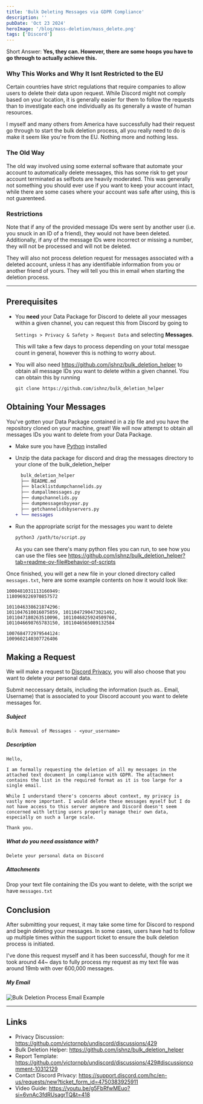 ```yaml
---
title: 'Bulk Deleting Messages via GDPR Compliance'
description: ''
pubDate: 'Oct 23 2024'
heroImage: '/blog/mass-deletion/mass_delete.png'
tags: ['Discord']
---
```


Short Answer: **Yes, they can. However, there are some hoops you have to go through to actually achieve this.**

### Why This Works and Why It Isnt Restricted to the EU

Certain countries have strict regulations that require companies to allow users to delete their data upon request. While Discord might not comply based on your location, it is generally easier for them to follow the requests than to investigate each one individually as its generally a waste of human resources.

I myself and many others from America have successfully had their request go through to start the bulk deletion process, all you really need to do is make it seem like you're from the EU. Nothing more and nothing less.

### The Old Way

The old way involved using some external software that automate your account to automatically delete messages, this has some risk to get your account terminated as selfbots are heavily moderated. This was generally not something you should ever use if you want to keep your account intact, while there are some cases where your account was safe after using, this is not guarenteed.

### Restrictions

Note that if any of the provided message IDs were sent by another user (i.e. you snuck in an ID of a friend), they would not have been deleted. Additionally, if any of the message IDs were incorrect or missing a number, they will not be processed and will not be deleted.

They will also not process deletion request for messages associated with a deleted account, unless it has any identifiable information from you or another friend of yours. They will tell you this in email when starting the deletion process. 

---

## Prerequisites

- You **need** your Data Package for Discord to delete all your messages within a given channel, you can request this from Discord by going to

  `Settings > Privacy & Safety > Request Data` and selecting **Messages**.

  This will take a few days to process depending on your total messgae count in general, however this is nothing to worry about.

- You will also need https://github.com/ishnz/bulk_deletion_helper to obtain all message IDs you want to delete within a given channel. You can obtain this by running

  `git clone https://github.com/ishnz/bulk_deletion_helper`

## Obtaining Your Messages

You've gotten your Data Package contained in a zip file and you have the repository cloned on your machine, great! We will now attempt to obtain all messages IDs you want to delete from your Data Package.

- Make sure you have [Python](https://www.python.org/downloads/) installed
- Unzip the data package for discord and drag the messages directory to your clone of the bulk_deletion_helper

  ```diff
    bulk_deletion_helper
    ├── README.md
    ├── blacklistdumpchannelids.py
    ├── dumpallmessages.py
    ├── dumpchannelids.py
    ├── dumpmessagesbyyear.py
    ├── getchannelidsbyservers.py
  + └── messages

  ```

- Run the appropriate script for the messages you want to delete

  ```sh
  python3 /path/to/script.py 
  ```

  As you can see there's many python files you can run, to see how you can use the files see https://github.com/ishnz/bulk_deletion_helper?tab=readme-ov-file#behavior-of-scripts

Once finished, you will get a new file in your cloned directory called `messages.txt`, here are some example contents on how it would look like:

```
1000481031113166949:
1180969226970857572

1011046338621874296:
1011047610016075859, 1011047290473021492,
1011047180263510096, 1011046825924509766,
1011046698765783150, 1011046565089132584

1007684772979544124:
1009602140307726406
```

## Making a Request 

We will make a request to [Discord Privacy](https://support.discord.com/hc/en-us/requests/new?ticket_form_id=4750383925911), you will also choose that you want to delete your personal data.

Submit neccessary details, including the information (such as.. Email, Username) that is associated to your Discord account you want to delete messages for. 

##### Subject
```
Bulk Removal of Messages - <your_username>
```

##### Description
```
Hello,

I am formally requesting the deletion of all my messages in the attached text document in compliance with GDPR. The attachment contains the list in the required format as it is too large for a single email.

While I understand there's concerns about context, my privacy is vastly more important. I would delete these messages myself but I do not have access to this server anymore and Discord doesn't seem concerned with letting users properly manage their own data, especially on such a large scale.

Thank you.
```

##### What do you need assistance with?

```
Delete your personal data on Discord
```

##### Attachments

Drop your text file containing the IDs you want to delete, with the script we have `messages.txt`

## Conclusion

After submitting your request, it may take some time for Discord to respond and begin deleting your messages. In some cases, users have had to follow up multiple times within the support ticket to ensure the bulk deletion process is initiated.

I've done this request myself and it has been successful, though for me it took around 44~ days to fully process my request as my text file was around 19mb with over 600,000 messages. 

##### My Email

![Bulk Deletion Process Email Example](/blog/mass-deletion/example_email.png)

---

## Links
- Privacy Discussion: https://github.com/victornpb/undiscord/discussions/429
- Bulk Deletion Helper: https://github.com/ishnz/bulk_deletion_helper
- Report Template: https://github.com/victornpb/undiscord/discussions/429#discussioncomment-10312129
- Contact Discord Privacy: https://support.discord.com/hc/en-us/requests/new?ticket_form_id=4750383925911
- Video Guide: https://youtu.be/g5FbRfwMEuo?si=6vnAc3fdRUsagrTQ&t=418
